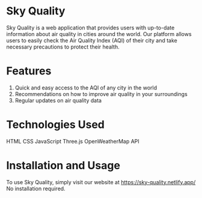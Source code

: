 # Sky Quality
Sky Quality is a web application that provides users with up-to-date information about air quality in cities around the world. Our platform allows users to easily check the Air Quality Index (AQI) of their city and take necessary precautions to protect their health.

# Features
1. Quick and easy access to the AQI of any city in the world
2. Recommendations on how to improve air quality in your surroundings
3. Regular updates on air quality data

# Technologies Used
HTML
CSS
JavaScript
Three.js
OpenWeatherMap API

# Installation and Usage
To use Sky Quality, simply visit our website at https://sky-quality.netlify.app/ No installation required.
